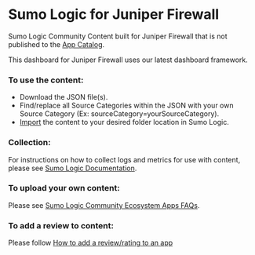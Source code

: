 # Sumo Logic for Juniper Firewall
Sumo Logic Community Content built for Juniper Firewall that is not published to the [App Catalog](https://help.sumologic.com/docs/integrations/).

This dashboard for Juniper Firewall uses our latest dashboard framework.

### To use the content:
- Download the JSON file(s).
- Find/replace all Source Categories within the JSON with your own Source Category (Ex: sourceCategory=yourSourceCategory).
- [Import](https://help.sumologic.com/docs/get-started/library/#import-content) the content to your desired folder location in Sumo Logic.

### Collection:
For instructions on how to collect logs and metrics for use with content, please see [Sumo Logic Documentation](https://help.sumologic.com/docs/send-data/).

### To upload your own content:
Please see [Sumo Logic Community Ecosystem Apps FAQs](https://help.sumologic.com/docs/integrations/community-ecosystem-apps/#faq).

### To add a review to content:
Please follow [How to add a review/rating to an app](https://help.sumologic.com/docs/integrations/community-ecosystem-apps/#how-do-i-add-a-reviewrating-to-an-app)